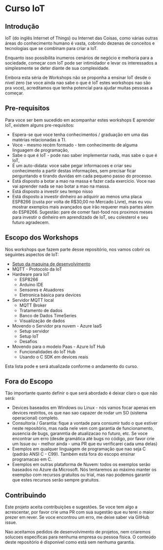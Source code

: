 # Curso IoT

## Introdução 
IoT (do inglês Internet of Things) ou Internet das Coisas, como várias outras áreas do conhecimento humano é vasta, cobrindo dezenas de conceitos e tecnologias que se combinam para criar a IoT.

Enquanto isso possibilita inumeros cenários de negócio e melhoria para a sociedade, começar com IoT pode ser  intimidador e levar os interessados a simplesmente se deter diante de sua complexidade.

Embora esta séria de Workshops não se proponha a ensinar IoT desde o nivel zero (se voce ainda nao sabe o que é IoT estes workshops nao são pra voce), acreditamos que tenha potencial para ajudar muitas pessoas a começar.

## Pre-requisitos

Para voce ser bem sucedido em acompanhar estes workshops E aprender IoT, existem alguns pre-requisitos:

- Espera-se que voce tenha conhecimentos / graduação em uma das matérias relacionadas a TI. 
- Voce - mesmo recém formado - tem conhecimento de alguma linguagem de programação, 
- Sabe o que é IoT - pode nao saber implementar nada, mas sabe o que é IoT, 
- É um auto-didata: voce sabe pegar informacoes e criar seu conhecimento a partir destas informações, sem precisar ficar perguntando e tirando duvidas em cada pequeno passo do processo. 
- Está disposto a botar a mao na massa e fazer cada exercício. Voce nao vai aprender nada se nao botar a mao na massa.
- Está disposto a investir seu tempo nisso 
- Está disposto a investir dinheiro ao adquirir ao menos uma placa ESP8266 (custa por volta de R$30,00 no Mercado Livre), mas eu vou mostrar exemplos mais avançados que irão requerer mais partes além do ESP8266. Sugestão: pare de comer fast-food nos proximos meses para investir o dinheiro em aprendizado de IoT, seu colesterol e seu futuro agradecem. 

## Escopo dos Workshops

Nos workshops que fazem parte desse repositório, nos vamos cobrir os seguintes aspectos de IoT:

- [Setup da maquina de desenvolvimento](setup.md)
- MQTT - Protocolo da IoT
- Hardware para IoT
    - ESP8266
    - Arduino IDE
    - Sensores e Atuadores
    - Eletronica básica para devices
- Servidor MQTT local
    - MQTT Broker
    - Tratamento de dados
    - Banco de Dados TimeSeries
    - Visualização de dados
- Movendo o Servidor pra nuvem - Azure IaaS
    - Setup servidor
    - Setup IoT
    - Desafios
- Movendo para o modelo Paas - Azure IoT Hub
    - Funcionalidades do IoT Hub
    - Usando o C SDK em devices reais

Esta lista pode e será atualizada conforme o andamento do curso.

## Fora do Escopo

Tão importante quanto definir o que será abordado é deixar claro o que não será:

- Devices baseados em Windows ou Linux - nós vamos focar apenas em devices restritos, os que nao sao capazer de rodar um SO (sistema operacional) completo.
- Consultoria / Garantia: fique a vontade para consumir tudo o que estiver neste repositório, mas nada nele vem com garantia de funcionamento, ausencia de bugs, garanmtia de atualizacao no futuro, etc. Se voce encontrar um erro (desde gramática até bugs no código, por favor crie um Issue ou - melhor ainda - uma PR que eu verificarei cada uma delas)
- Exemplos em qualquer linguagem de programação que nao seja C (padrão ANSI C - C99). Também está fora do escopo ensinar programacao em C. 
- Exemplos em outras plataforma de Nuvem: todos os exemplos serão baseados no Azure da Microsoft. Nós tentaremos ao máximo manter os exemplso com recursos gratuitos ou trial, mas nao podemos garantir que estes recursos serão sempre gratuitos. 

## Contribuindo

Este projeto aceita contribuições e sugestões. Se voce tem algo a acrescentar, por favor crie uma PR com sua sugestão que eu terei o maior prezer em rever. Se voce encontrou um erro, me deixe saber via GitHub issue. 

Nao aceitamos pedidos de desenvolvimento de projetos, nem criaremos solucoes específicas para nenhuma empresa ou pessoa física. O conteúdo deste repositório é disponível como está sem nenhuma garantia. 
